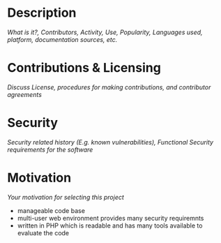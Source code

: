 # Description
*What is it?, Contributors, Activity, Use, Popularity, Languages used, platform, documentation sources, etc.*

# Contributions & Licensing
*Discuss License, procedures for making contributions, and contributor agreements*

# Security
*Security related history (E.g. known vulnerabilities), Functional Security requirements for the software*

# Motivation
*Your motivation for selecting this project*
* manageable code base
* multi-user web environment provides many security requiremnts
* written in PHP which is readable and has many tools available to evaluate the code
